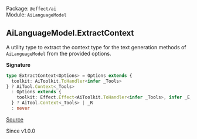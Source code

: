 Package: `@effect/ai`<br />
Module: `AiLanguageModel`<br />

## AiLanguageModel.ExtractContext

A utility type to extract the context type for the text generation methods
of `AiLanguageModel` from the provided options.

**Signature**

```ts
type ExtractContext<Options> = Options extends {
  toolkit: AiToolkit.ToHandler<infer _Tools>
} ? AiTool.Context<_Tools>
  : Options extends {
    toolkit: Effect.Effect<AiToolkit.ToHandler<infer _Tools>, infer _E, infer _R>
  } ? AiTool.Context<_Tools> | _R
  : never
```

[Source](https://github.com/Effect-TS/effect/tree/main/packages/ai/ai/src/AiLanguageModel.ts#L174)

Since v1.0.0